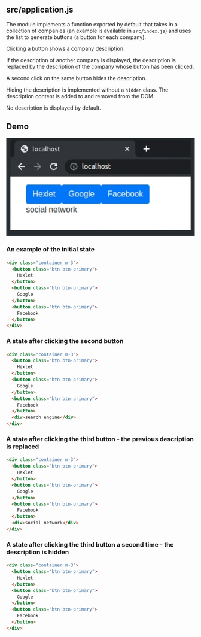 ## src/application.js

The module implements a function exported by default that takes in a collection of companies (an example is available in `src/index.js`) and uses the list to generate buttons (a button for each company). 

Clicking a button shows a company description. 

If the description of another company is displayed, the description is replaced by the description of the company whose button has been clicked.

A second click on the same button hides the description.

Hiding the description is implemented without a `hidden` class. The description content is added to and removed from the DOM.

No description is displayed by default.

## Demo

![demo](resources/usage-demo.gif)

### An example of the initial state

```html
<div class="container m-3">
  <button class="btn btn-primary">
    Hexlet
  </button>
  <button class="btn btn-primary">
    Google
  </button>
  <button class="btn btn-primary">
    Facebook
  </button>
</div>
```

### A state after clicking the second button

```html
<div class="container m-3">
  <button class="btn btn-primary">
    Hexlet
  </button>
  <button class="btn btn-primary">
    Google
  </button>
  <button class="btn btn-primary">
    Facebook
  </button>
  <div>search engine</div>
</div>
```
### A state after clicking the third button - the previous description is replaced

```html
<div class="container m-3">
  <button class="btn btn-primary">
    Hexlet
  </button>
  <button class="btn btn-primary">
    Google
  </button>
  <button class="btn btn-primary">
    Facebook
  </button>
  <div>social network</div>
</div>
```
### A state after clicking the third button a second time - the description is hidden

```html
<div class="container m-3">
  <button class="btn btn-primary">
    Hexlet
  </button>
  <button class="btn btn-primary">
    Google
  </button>
  <button class="btn btn-primary">
    Facebook
  </button>
</div>
```
